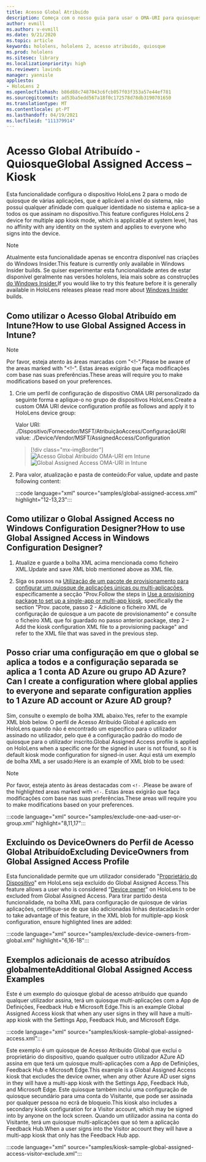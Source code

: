 ```yaml
---
title: Acesso Global Atribuído
description: Começa com o nosso guia para usar o OMA-URI para quiosques de acesso atribuído global com intune e designer de configuração de janelas.
author: evmill
ms.author: v-evmill
ms.date: 9/21/2020
ms.topic: article
keywords: hololens, hololens 2, acesso atribuído, quiosque
ms.prod: hololens
ms.sitesec: library
ms.localizationpriority: high
ms.reviewer: lavinds
manager: yannisle
appliesto:
- HoloLens 2
ms.openlocfilehash: b86d88c7487043c6fcb057f03f353a57e44ef781
ms.sourcegitcommit: ad53ba5edd567a18f0c172578d78db3190701650
ms.translationtype: MT
ms.contentlocale: pt-PT
ms.lasthandoff: 04/19/2021
ms.locfileid: "111379914"
---
```

# <a name="global-assigned-access--kiosk"></a><span data-ttu-id="07e61-104">Acesso Global Atribuído - Quiosque</span><span class="sxs-lookup"><span data-stu-id="07e61-104">Global Assigned Access – Kiosk</span></span>

<span data-ttu-id="07e61-105">Esta funcionalidade configura o dispositivo HoloLens 2 para o modo de quiosque de várias aplicações, que é aplicável a nível do sistema, não possui qualquer afinidade com qualquer identidade no sistema e aplica-se a todos os que assinam no dispositivo.</span><span class="sxs-lookup"><span data-stu-id="07e61-105">This feature configures HoloLens 2 device for multiple app kiosk mode, which is applicable at system level, has no affinity with any identity on the system and applies to everyone who signs into the device.</span></span>

> [!NOTE]
> <span data-ttu-id="07e61-106">Atualmente esta funcionalidade apenas se encontra disponível nas criações do Windows Insider.</span><span class="sxs-lookup"><span data-stu-id="07e61-106">This feature is currently only available in Windows Insider builds.</span></span> <span data-ttu-id="07e61-107">Se quiser experimentar esta funcionalidade antes de estar disponível geralmente nas versões hololens, leia mais sobre as construções [do Windows Insider.](hololens-insider.md)</span><span class="sxs-lookup"><span data-stu-id="07e61-107">If you would like to try this feature before it is generally available in HoloLens releases please read more about [Windows Insider](hololens-insider.md) builds.</span></span>

## <a name="how-to-use-global-assigned-access-in-intune"></a><span data-ttu-id="07e61-108">Como utilizar o Acesso Global Atribuído em Intune?</span><span class="sxs-lookup"><span data-stu-id="07e61-108">How to use Global Assigned Access in Intune?</span></span>

> [!NOTE]
> <span data-ttu-id="07e61-109">Por favor, esteja atento às áreas marcadas com "<!-".</span><span class="sxs-lookup"><span data-stu-id="07e61-109">Please be aware of the areas marked with "<!-".</span></span> <span data-ttu-id="07e61-110">Estas áreas exigirão que faça modificações com base nas suas preferências.</span><span class="sxs-lookup"><span data-stu-id="07e61-110">These areas will require you to make modifications based on your preferences.</span></span>

1. <span data-ttu-id="07e61-111">Crie um perfil de configuração de dispositivo OMA URI personalizado da seguinte forma e aplique-o no grupo de dispositivos HoloLens:</span><span class="sxs-lookup"><span data-stu-id="07e61-111">Create a custom OMA URI device configuration profile as follows and apply it to HoloLens device group:</span></span>

    <span data-ttu-id="07e61-112">Valor URI: ./Dispositivo/Fornecedor/MSFT/AtribuiçãoAccess/Configuração</span><span class="sxs-lookup"><span data-stu-id="07e61-112">URI value: ./Device/Vendor/MSFT/AssignedAccess/Configuration</span></span>

    > [!div class="mx-imgBorder"]
    > <span data-ttu-id="07e61-113">![Acesso Global Atribuído OMA-URI em Intune](images/global-assigned-access-omauri.png)</span><span class="sxs-lookup"><span data-stu-id="07e61-113">![Global Assigned Access OMA-URI in Intune](images/global-assigned-access-omauri.png)</span></span>

2. <span data-ttu-id="07e61-114">Para valor, atualização e pasta de conteúdo:</span><span class="sxs-lookup"><span data-stu-id="07e61-114">For value, update and paste following content:</span></span>

    :::code language="xml" source="samples/global-assigned-access.xml" highlight="12-13,23":::

## <a name="how-to-use-global-assigned-access-in-windows-configuration-designer"></a><span data-ttu-id="07e61-115">Como utilizar o Global Assigned Access no Windows Configuration Designer?</span><span class="sxs-lookup"><span data-stu-id="07e61-115">How to use Global Assigned Access in Windows Configuration Designer?</span></span>

1. <span data-ttu-id="07e61-116">Atualize e guarde a bolha XML acima mencionada como ficheiro XML.</span><span class="sxs-lookup"><span data-stu-id="07e61-116">Update and save XML blob mentioned above as XML file.</span></span> 

2. <span data-ttu-id="07e61-117">Siga os passos na [Utilização de um pacote de provisionamento para configurar um quiosque de aplicações únicas ou multi-aplicações](https://docs.microsoft.com/hololens/hololens-kiosk#use-a-provisioning-package-to-set-up-a-single-app-or-multi-app-kiosk), especificamente a secção "Prov.</span><span class="sxs-lookup"><span data-stu-id="07e61-117">Follow the steps in [Use a provisioning package to set up a single-app or multi-app kiosk](https://docs.microsoft.com/hololens/hololens-kiosk#use-a-provisioning-package-to-set-up-a-single-app-or-multi-app-kiosk), specifically the section "Prov.</span></span> <span data-ttu-id="07e61-118">pacote, passo 2 - Adicione o ficheiro XML de configuração de quiosque a um pacote de provisionamento" e consulte o ficheiro XML que foi guardado no passo anterior.</span><span class="sxs-lookup"><span data-stu-id="07e61-118">package, step 2 – Add the kiosk configuration XML file to a provisioning package" and refer to the XML file that was saved in the previous step.</span></span>

## <a name="can-i-create-a-configuration-where-global-applies-to-everyone-and-separate-configuration-applies-to-1-azure-ad-account-or-azure-ad-group"></a><span data-ttu-id="07e61-119">Posso criar uma configuração em que o global se aplica a todos e a configuração separada se aplica a 1 conta AD Azure ou grupo AD Azure?</span><span class="sxs-lookup"><span data-stu-id="07e61-119">Can I create a configuration where global applies to everyone and separate configuration applies to 1 Azure AD account or Azure AD group?</span></span> 

<span data-ttu-id="07e61-120">Sim, consulte o exemplo de bolha XML abaixo.</span><span class="sxs-lookup"><span data-stu-id="07e61-120">Yes, refer to the example XML blob below.</span></span> <span data-ttu-id="07e61-121">O perfil de Acesso Atribuído Global é aplicado em HoloLens quando não é encontrado um específico para o utilizador assinado no utilizador, pelo que é a configuração padrão do modo de quiosque para o utilizador inscrito.</span><span class="sxs-lookup"><span data-stu-id="07e61-121">Global Assigned Access profile is applied on HoloLens when a specific one for the signed in user is not found, so it is default kiosk mode configuration for signed-in user.</span></span>
<span data-ttu-id="07e61-122">Aqui está um exemplo de bolha XML a ser usado:</span><span class="sxs-lookup"><span data-stu-id="07e61-122">Here is an example of XML blob to be used:</span></span>

> [!NOTE]
> <span data-ttu-id="07e61-123">Por favor, esteja atento às áreas destacadas com `<!-` .</span><span class="sxs-lookup"><span data-stu-id="07e61-123">Please be aware of the highlighted areas marked with `<!-`.</span></span> <span data-ttu-id="07e61-124">Estas áreas exigirão que faça modificações com base nas suas preferências.</span><span class="sxs-lookup"><span data-stu-id="07e61-124">These areas will require you to make modifications based on your preferences.</span></span>

 :::code language="xml" source="samples/exclude-one-aad-user-or-group.xml" highlight="8,11,17":::

## <a name="excluding-deviceowners-from-global-assigned-access-profile"></a><span data-ttu-id="07e61-125">Excluindo os DeviceOwners do Perfil de Acesso Global Atribuído</span><span class="sxs-lookup"><span data-stu-id="07e61-125">Excluding DeviceOwners from Global Assigned Access Profile</span></span>

<span data-ttu-id="07e61-126">Esta funcionalidade permite que um utilizador considerado "[Proprietário do Dispositivo](security-adminless-os.md)" em HoloLens seja excluído do Global Assigned Access.</span><span class="sxs-lookup"><span data-stu-id="07e61-126">This feature allows a user who is considered “[Device owner](security-adminless-os.md)" on HoloLens to be excluded from Global Assigned Access.</span></span> <span data-ttu-id="07e61-127">Para tirar partido desta funcionalidade, na bolha XML para configuração de quiosque de várias aplicações, certifique-se de que são adicionadas linhas destacadas:</span><span class="sxs-lookup"><span data-stu-id="07e61-127">In order to take advantage of this feature, in the XML blob for multiple-app kiosk configuration, ensure highlighted lines are added:</span></span>

 :::code language="xml" source="samples/exclude-device-owners-from-global.xml" highlight="6,16-18":::

## <a name="additional-global-assigned-access-examples"></a><span data-ttu-id="07e61-128">Exemplos adicionais de acesso atribuídos globalmente</span><span class="sxs-lookup"><span data-stu-id="07e61-128">Additional Global Assigned Access Examples</span></span>

<span data-ttu-id="07e61-129">Este é um exemplo do quiosque global de acesso atribuído que quando qualquer utilizador assina, terá um quiosque multi-aplicações com a App de Definições, Feedback Hub e Microsoft Edge.</span><span class="sxs-lookup"><span data-stu-id="07e61-129">This is an example Global Assigned Access kiosk that when any user signs in they will have a multi-app kiosk with the Settings App, Feedback Hub, and Microsoft Edge.</span></span>

:::code language="xml" source="samples/kiosk-sample-global-assigned-access.xml":::

<span data-ttu-id="07e61-130">Este exemplo é um quiosque de Acesso Atribuído Global que exclui o proprietário do dispositivo, quando qualquer outro utilizador AZure AD assina em que terá um quiosque multi-aplicações com a App de Definições, Feedback Hub e Microsoft Edge.</span><span class="sxs-lookup"><span data-stu-id="07e61-130">This example is a Global Assigned Access kiosk that excludes the device owner, when any other Azure AD user signs in they will have a multi-app kiosk with the Settings App, Feedback Hub, and Microsoft Edge.</span></span> <span data-ttu-id="07e61-131">Este quiosque também inclui uma configuração de quiosque secundário para uma conta do Visitante, que pode ser assinada por qualquer pessoa no ecrã de bloqueio.</span><span class="sxs-lookup"><span data-stu-id="07e61-131">This kiosk also includes a secondary kiosk configuration for a Visitor account, which may be signed into by anyone on the lock screen.</span></span> <span data-ttu-id="07e61-132">Quando um utilizador assina na conta do Visitante, terá um quiosque multi-aplicações que só tem a aplicação Feedback Hub.</span><span class="sxs-lookup"><span data-stu-id="07e61-132">When a user signs into the Visitor account they will have a multi-app kiosk that only has the Feedback Hub app.</span></span>

:::code language="xml" source="samples/kiosk-sample-global-assigned-access-visitor-exclude.xml":::
